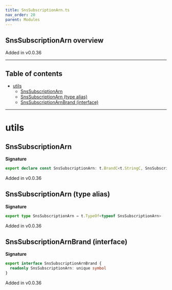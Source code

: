 ```yaml
---
title: SnsSubscriptionArn.ts
nav_order: 20
parent: Modules
---
```


## SnsSubscriptionArn overview

Added in v0.0.36

---

<h2 class="text-delta">Table of contents</h2>

- [utils](#utils)
  - [SnsSubscriptionArn](#snssubscriptionarn)
  - [SnsSubscriptionArn (type alias)](#snssubscriptionarn-type-alias)
  - [SnsSubscriptionArnBrand (interface)](#snssubscriptionarnbrand-interface)

---

# utils

## SnsSubscriptionArn

**Signature**

```ts
export declare const SnsSubscriptionArn: t.BrandC<t.StringC, SnsSubscriptionArnBrand>
```

Added in v0.0.36

## SnsSubscriptionArn (type alias)

**Signature**

```ts
export type SnsSubscriptionArn = t.TypeOf<typeof SnsSubscriptionArn>
```

Added in v0.0.36

## SnsSubscriptionArnBrand (interface)

**Signature**

```ts
export interface SnsSubscriptionArnBrand {
  readonly SnsSubscriptionArn: unique symbol
}
```

Added in v0.0.36
